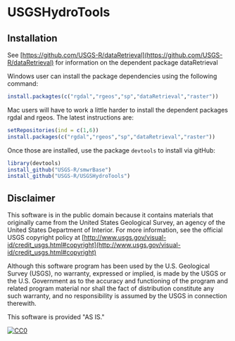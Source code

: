 USGSHydroTools
============

Installation
------------

See [https://github.com/USGS-R/dataRetrieval](https://github.com/USGS-R/dataRetrieval) for information on the dependent package dataRetrieval

Windows user can install the package dependencies using the following command:
```r
install.packagtes(c("rgdal","rgeos","sp","dataRetrieval","raster"))
```

Mac users will have to work a little harder to install the dependent packages rgdal and rgeos. The latest instructions are:
```r
setRepositories(ind = c(1,6))
install.packages(c("rgdal","rgeos","sp","dataRetrieval","raster"))
```	

Once those are installed, use the package `devtools` to install via gitHub:
```r
library(devtools)
install_github("USGS-R/smwrBase")
install_github("USGS-R/USGSHydroTools")
```

Disclaimer
----------
This software is in the public domain because it contains materials that originally came from the United States Geological Survey, an agency of the United States Department of Interior. For more information, see the official USGS copyright policy at [http://www.usgs.gov/visual-id/credit_usgs.html#copyright](http://www.usgs.gov/visual-id/credit_usgs.html#copyright)

Although this software program has been used by the U.S. Geological Survey (USGS), no warranty, expressed or implied, is made by the USGS or the U.S. Government as to the accuracy and functioning of the program and related program material nor shall the fact of distribution constitute any such warranty, and no responsibility is assumed by the USGS in connection therewith.

This software is provided "AS IS."

[
    ![CC0](http://i.creativecommons.org/p/zero/1.0/88x31.png)
  ](http://creativecommons.org/publicdomain/zero/1.0/)
